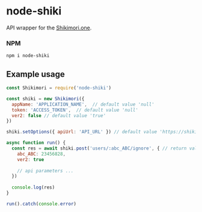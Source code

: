 # node-shiki
API wrapper for the [Shikimori.one](https://shikimori.one/).

### NPM
```
npm i node-shiki
```

## Example usage
```js
const Shikimori = require('node-shiki')

const shiki = new Shikimori({
  appName: 'APPLICATION_NAME',  // default value 'null'
  token: 'ACCESS_TOKEN',  // default value 'null'
  ver2: false // default value 'true'
})

shiki.setOptions({ apiUrl: 'API_URL' }) // default value 'https://shikimori.one/api'

async function run() {
  const res = await shiki.post('users/:abc_ABC/ignore', { // return value '{}'
    abc_ABC: 23456828,
    ver2: true
    
    // api parameters ...
  })
  
  console.log(res)
}

run().catch(console.error)
```
